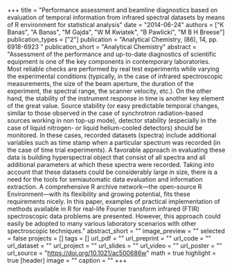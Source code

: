 +++
title = "Performance assessment and beamline diagnostics based on evaluation of temporal information from infrared spectral datasets by means of R environment for statistical analysis"
date = "2014-06-24"
authors = ["K Banas", "A Banas", "M Gajda", "W M Kwiatek", "B Pawlicki", "M B H Breese"]
publication_types = ["2"]
publication = "Analytical Chemistry, (86), 14, pp. 6918-6923 "
publication_short = "Analytical Chemistry"
abstract = "Assessment of the performance and up-to-date diagnostics of scientific equipment is one of the key components in contemporary laboratories. Most reliable checks are performed by real test experiments while varying the experimental conditions (typically, in the case of infrared spectroscopic measurements, the size of the beam aperture, the duration of the experiment, the spectral range, the scanner velocity, etc.). On the other hand, the stability of the instrument response in time is another key element of the great value. Source stability (or easy predictable temporal changes, similar to those observed in the case of synchrotron radiation-based sources working in non top-up mode), detector stability (especially in the case of liquid nitrogen- or liquid helium-cooled detectors) should be monitored. In these cases, recorded datasets (spectra) include additional variables such as time stamp when a particular spectrum was recorded (in the case of time trial experiments). A favorable approach in evaluating these data is building hyperspectral object that consist of all spectra and all additional parameters at which these spectra were recorded. Taking into account that these datasets could be considerably large in size, there is a need for the tools for semiautomatic data evaluation and information extraction. A comprehensive R archive network—the open-source R Environment—with its flexibility and growing potential, fits these requirements nicely. In this paper, examples of practical implementation of methods available in R for real-life Fourier transform infrared (FTIR) spectroscopic data problems are presented. However, this approach could easily be adopted to many various laboratory scenarios with other spectroscopic techniques."
abstract_short = ""
image_preview = ""
selected = false
projects = []
tags = []
url_pdf = ""
url_preprint = ""
url_code = ""
url_dataset = ""
url_project = ""
url_slides = ""
url_video = ""
url_poster = ""
url_source = "https://doi.org/10.1021/ac500686w"
math = true
highlight = true
[header]
image = ""
caption = ""
+++

